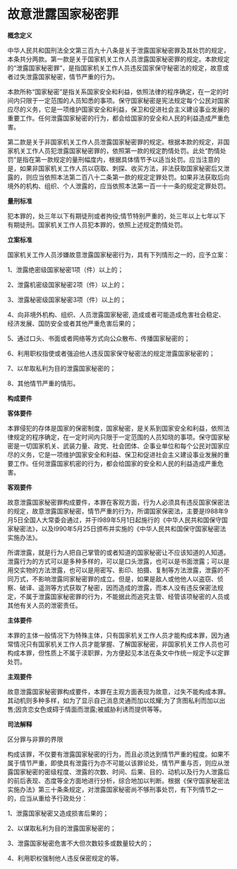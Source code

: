 #  故意泄露国家秘密罪



**概念定义**

中华人民共和国刑法全文第三百九十八条是关于泄露国家秘密罪及其处罚的规定，本条共分两款。第一款是关于国家机关工作人员泄露国家秘密罪的规定。本款规定的“泄露国家秘密罪”，是指国家机关工作人员违反国家保守秘密法的规定，故意或者过失泄露国家秘密，情节严重的行为。

本款所称“国家秘密”是指关系国家安全和利益，依照法律的程序确定，在一定的时间内只限于一定范围的人员知悉的事项。保守国家秘密是宪法规定每个公民对国家应尽的义务，它是一项维护国家安全和利益，保卫和促进社会主义建设事业发展的重要工作。任何泄露国家秘密的行为，都会给国家的安全和人民的利益造成严重危害。　

第二款是关于非国家机关工作人员泄露国家秘密罪的规定。根据本款的规定，非国家机关工作人员犯泄露国家秘密罪的，依照第一款的规定酌情处罚。此处“酌情处罚”是指在第一款规定的量刑幅度内，根据具体情节予以适当处罚。应当注意的是，如果非国家机关工作人员以窃取、刺探、收买方法，非法获取国家秘密后又泄露的，则应当依照本法第二百八十二条第一款的规定定罪处罚。如果非法获取后向境外的机构、组织、个人泄露的，应当依照本法第一百一十一条的规定定罪处罚。

**量刑标准**

犯本罪的，处三年以下有期徒刑或者拘役;情节特别严重的，处三年以上七年以下有期徒刑。国家机关工作人员犯本罪的，依照上述规定酌情处罚。

**立案标准**

国家机关工作人员涉嫌故意泄露国家秘密行为，具有下列情形之一的，应予立案：

1、泄露绝密级国家秘密1项（件）以上的；

2、泄露机密级国家秘密2项（件）以上的；

3、泄露秘密级国家秘密3项（件）以上的；

4、向非境外机构、组织、人员泄露国家秘密, 造成或者可能造成危害社会稳定、经济发展、国防安全或者其他严重危害后果的；

5、通过口头、书面或者网络等方式向公众散布、传播国家秘密的；

6、利用职权指使或者强迫他人违反国家保守秘密法的规定泄露国家秘密的；

7、以牟取私利为目的泄露国家秘密的；

8、其他情节严重的情形。


**构成要件**

**客体要件**

本罪侵犯的存体是国家的保密制度，国家秘密，是关系到国家安全和利益，依照法律规定的程序确定，在一定时间内只限于一定范围的人员知晓的事项。保守国家秘密是一切国家机关、武装力量、政党、社会团体、企事业单位和每个公民对国家应尽的义务，它是一项维护国家安全和利益、保卫和促进社会主义建设事业发展的重要工作。任何泄露国家机密的行为，都会给国家的安全和人民的利益造成严重危害。

**客观要件**

故意泄露国家秘密罪构成要件，本罪在客观方面，行为人必须具有违反国家保密法的规定，故意泄露国家秘密，情节严重的行为，所谓国家保密法，主要是I988年9月5日全国人大常委会通过，并于l989年5月1日起施行的《中华人民共和国保守国家秘密法》，以及I990年5月25日颁布并实施的《中华人民共和国保守国家秘密法实施办法》。

所谓泄露，就是行为人把自己掌管的或者知道的国家秘密让不应该知道的人知道。泄露行为的方式可以是多种多样的，可以是口头泄露，也可以是书面泄露；可以是用交实物的方法泄露，也可以是用密写、影印、拍摄、复制等方法泄露，泄露的不同万式，不影响泄露同家秘密罪的成立。但是，如果是敌人或他他人以盗窃、侦察、破译、遥测等方式获取了秘密，因而造成的泄露，而本人没有违反保密法规定，不属于泄露国家秘密罪的行为，不能据此而追究主管、经管该项秘密的人员或其他有关人员的泄密责任。

**主体要件**

本罪的主体一般情况下为特殊主体，只有国家机关工作人员才能构成本罪，因为通常情况只有国家机关工作人员才能掌握、了解国家秘密，非国家机关工作人员也可构成本罪，但性质上不属于渎职罪，为方便起见本法在条文中作统一规定予以定罪处罚。

**主观要件**

故意泄露国家秘密罪构成要件，本罪在主观方面表现为故意，过失不能构成本罪。其动机则多种多样，如为了显示自己消息灵通而加以炫耀;为了贪图私利而加以出售;因贪恋女色或碍于情面而泄露;被威胁利诱而提供等等。

**司法解释**

区分罪与非罪的界限

构成该罪，不仅要有泄露国家秘密的行为，而且必须达到情节严重的程度。如果不属于情节严重，即使具有泄露行为亦不可能以该罪论处，情节严重与否，则应从泄露国家秘密的密级程度、泄露的次数、时间、后果、目的、动机以及行为人泄露后的前后表现、态度等全方面地进行分析，综合地加以判断。根据《保守国家秘密法实施办法》第三十条条规定，对泄露国家秘密尚不够刑事处罚，有下列情节之一的，应当从重给予行政处分：

1、泄露国家秘密又造成损害后果的；

2、以谋取私利为目的泄露国家秘密的；

3、泄露国家秘密危害不大但次数较多或数量较大的；

4、利用职权强制他人违反保密规定的等。
